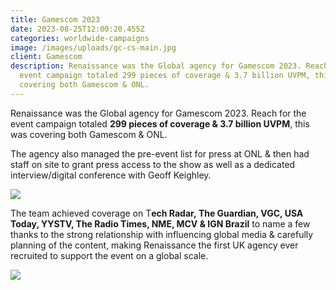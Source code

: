 ```yaml
---
title: Gamescom 2023
date: 2023-08-25T12:00:20.455Z
categories: worldwide-campaigns
image: /images/uploads/gc-cs-main.jpg
client: Gamescom
description: Renaissance was the Global agency for Gamescom 2023. Reach for the
  event campaign totaled 299 pieces of coverage & 3.7 billion UVPM, this was
  covering both Gamescom & ONL.
---
```

Renaissance was the Global agency for Gamescom 2023. Reach for the event campaign totaled **299 pieces of coverage & 3.7 billion UVPM**, this was covering both Gamescom & ONL.

The agency also managed the pre-event list for press at ONL & then had staff on site to grant press access to the show as well as a dedicated interview/digital conference with Geoff Keighley.

![](/images/uploads/gc-cs1.jpg)



The team achieved coverage on T**ech Radar, The Guardian, VGC, USA Today, YYSTV, The Radio Times, NME, MCV & IGN Brazil** to name a few thanks to the strong relationship with influencing global media & carefully planning of the content, making Renaissance the first UK agency ever recruited to support the event on a global scale.

![](/images/uploads/gc-cs2.jpg)